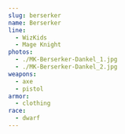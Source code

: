 ```yaml
---
slug: berserker
name: Berserker
line:
  - WizKids
  - Mage Knight
photos:
  - ./MK-Berserker-Dankel_1.jpg
  - ./MK-Berserker-Dankel_2.jpg
weapons:
  - axe
  - pistol
armor:
  - clothing
race:
  - dwarf
---
```

